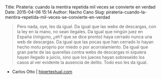 Title: Piratería: cuando la mentira repetida mil veces se convierte en verdad
Date: 2015-04-06 15:14
Author: Nacho Cano
Slug: pirateria-cuando-la-mentira-repetida-mil-veces-se-convierte-en-verdad

> Pero nada, oye, les da igual. Da igual que las webs de descargas, con
> la ley en la mano, no sean ilegales. Da igual que ningún juez en
> España (ninguno, ¿eh? que se dice pronto) haya cerrado nunca una web
> de descargas. Da igual que las pocas que han cerrado lo hayan hecho
> motu proprio por miedo o por acorralamiento. Da igual que gran parte
> de las querellas contra webs de descargas ni siquiera hayan llegado a
> juicio, sino que los jueces hayan sobreseído los casos al ver evidente
> la ausencia de delito. Todo eso les da igual.

- Carlos Otto | [hipertextual.com][]

  [hipertextual.com]: http://hipertextual.com/2015/04/pirateria-argumentos
    "Piratería: cuando la mentira repetida mil veces se convierte en verdad"

